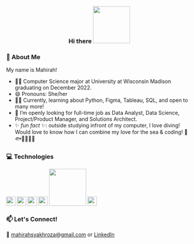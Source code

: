###  <p align="center">Hi there <img src="https://raw.githubusercontent.com/MartinHeinz/MartinHeinz/master/wave.gif" width="100"></p>



### 🎀 About Me
My name is Mahirah! 
- 👩‍🎓 Computer Science major at University at Wisconsin Madison graduating on December 2022.
- 😄 Pronouns: She/her
- 👩‍💻 Currently, learning about Python, Figma, Tableau, SQL, and open to many more!
- 🤔 I’m openly looking for full-time job as Data Analyst, Data Science, Project/Product Manager, and Solutions Architect.
- ✨ _fun fact_ ✨: outside studying infront of my computer, I love diving! Would love to know how I can combine my love for the sea & coding! :whale2::fish::whale::octopus::tropical_fish::ocean:

### :computer: Technologies
<img src="https://user-images.githubusercontent.com/71655618/186936440-2fe7d4cf-a828-4a94-aaf0-cc9d62a14a9a.png" width="25"> <img src="https://user-images.githubusercontent.com/71655618/186938949-7ca99b0c-9d56-412f-b6d0-1833a009d74f.png" width="25"> <img src="https://user-images.githubusercontent.com/71655618/186939310-ecfc75e3-b177-4c93-9b61-4650465482b8.png" width="25"> <img src="https://user-images.githubusercontent.com/71655618/186939202-c735301a-5438-4fd8-bd64-b0b7ed8568d5.png" width="25"> <img src="https://user-images.githubusercontent.com/71655618/186939440-2baf9787-a0e4-4139-a722-f2af9fe9a30e.png" width="100"> <img src="https://user-images.githubusercontent.com/71655618/186939595-cf3b4070-d454-4ab9-9b16-137109df6069.png" width="25">






### 📫 Let's Connect!
:love_letter: mahirahsyakhroza@gmail.com or [LinkedIn](https://www.linkedin.com/in/mahirahsyakhroza/)
